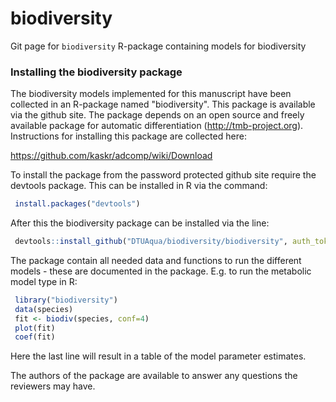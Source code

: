 # biodiversity
Git page for `biodiversity` R-package containing models for biodiversity 

### Installing the biodiversity package
 
The biodiversity models implemented for this manuscript have been collected in an R-package named "biodiversity". This package is available via the github site. The package depends on an open source and freely available package for automatic differentiation (http://tmb-project.org). Instructions for installing this package are collected here: 
 
 https://github.com/kaskr/adcomp/wiki/Download  
 
To install the package from the password protected github site require the devtools package. This can be installed in R via the command: 

```R
 install.packages("devtools")
```

After this the biodiversity package can be installed via the line: 

```R
 devtools::install_github("DTUAqua/biodiversity/biodiversity", auth_token="41e59f73cfe7b855dd61b39db125b79cb235d9d7")
```

The package contain all needed data and functions to run the different models - these are documented in the package. E.g. to run the metabolic model type in R: 

```R
 library("biodiversity")
 data(species)
 fit <- biodiv(species, conf=4)
 plot(fit)
 coef(fit)
```

Here the last line will result in a table of the model parameter estimates. 
 
The authors of the package are available to answer any questions the reviewers may have. 

